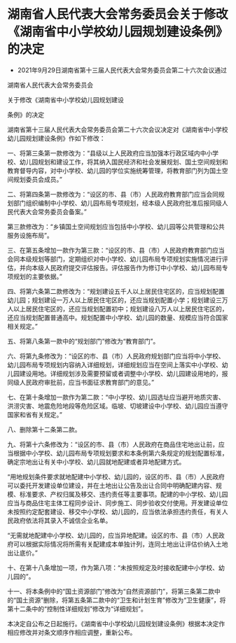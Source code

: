 # 湖南省人民代表大会常务委员会关于修改《湖南省中小学校幼儿园规划建设条例》的决定

- 2021年9月29日湖南省第十三届人民代表大会常务委员会第二十六次会议通过

<!-- INFO END -->

湖南省人民代表大会常务委员会

关于修改《湖南省中小学校幼儿园规划建设

条例》的决定

湖南省第十三届人民代表大会常务委员会第二十六次会议决定对《湖南省中小学校幼儿园规划建设条例》作如下修改：

一、将第三条第一款修改为：“县级以上人民政府应当加强本行政区域内中小学校、幼儿园规划和建设工作，将其纳入国民经济和社会发展规划、国土空间规划和教育督导内容，对中小学校、幼儿园的学位实施统筹管理，将教育部门列为国土空间规划委员会成员。”

二、将第四条第一款修改为：“设区的市、县（市）人民政府教育部门应当会同规划部门组织编制中小学校、幼儿园布局专项规划，经本级人民政府批准后报同级人民代表大会常务委员会备案。”

第三款修改为：“乡镇国土空间规划应当包括中小学校、幼儿园等公共管理和公共服务设施布局”。

三、在第五条增加一款作为第三款：“设区的市、县（市）人民政府教育部门应当会同本级规划等部门，定期组织对中小学校、幼儿园布局专项规划实施情况进行评估，并向本级人民政府提交评估报告。评估报告作为修订中小学校、幼儿园布局专项规划的主要依据。”

四、将第六条第二款修改为：“规划建设五千人以上居民住宅区的，应当规划配置幼儿园；规划建设一万人以上居民住宅区的，还应当规划配置小学；规划建设三万人以上居民住宅区的，还应当规划配置初中；规划建设八万人以上居民住宅区的，还应当规划配置普通高中。规划配置中小学校、幼儿园的数量、规模应当符合国家相关规定。”

五、将第八条第一款中的“规划部门”修改为“教育部门”。

六、将第九条修改为：“设区的市、县（市）人民政府规划部门应当将中小学校、幼儿园布局专项规划内容纳入详细规划，详细规划应当在空间上落实中小学校、幼儿园建设用地。详细规划涉及需要预留或者调整中小学校、幼儿园建设用地的，报同级人民政府审批前，应当书面征求教育部门的意见。”

七、在第十条增加一款作为第二款：“中小学校、幼儿园选址应当避开地质灾害、洪涝灾害、地震危险地段等危险区域。临坡、切坡建设中小学校、幼儿园应当遵守国家和省有关规定。”

八、删除第十二条第二款。

九、将第十六条修改为：“设区的市、县（市）人民政府在商品住宅地出让前，应当根据中小学校、幼儿园布局专项规划要求和本条例第六条规定的规划配置标准，确定宗地出让有关中小学校、幼儿园就地配建或者异地配建方式。

“用地规划条件要求就地配建中小学校、幼儿园的，设区的市、县（市）人民政府可以委托开发建设单位建设，并在土地出让公告及出让合同中明确配建内容、规模、标准要求、产权归属及移交、违约责任等主要事项。配建的中小学校、幼儿园应当与商品住宅主体工程同步设计、同步施工、同步验收交付使用。开发建设单位未按照约定配套建设、移交中小学校、幼儿园的，应当依法承担违约责任，有关人民政府依法将其录入不诚信企业名单。

“无需就地配建中小学校、幼儿园的，应当异地配建。设区的市、县（市）人民政府可以根据实际情况将所需有关配建成本单独计列，连同土地出让评估价纳入土地出让底价。”

十、在第十八条增加一项，作为第八项：“未按照规定及时接收配建中小学校、幼儿园的”。

十一、将本条例中的“国土资源部门”修改为“自然资源部门”，将第三条第二款中的“国土资源”删除，将第五条第二款中的“卫生和计划生育”修改为“卫生健康”，将第十二条中的“控制性详细规划”修改为“详细规划”。

本决定自公布之日起施行。《湖南省中小学校幼儿园规划建设条例》根据本决定作相应修改并对条文顺序作相应调整，重新公布。
